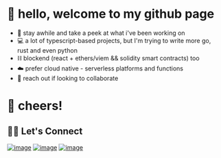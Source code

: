 # 👋 hello, welcome to my github page
- 🌴 stay awhile and take a peek at what i've been working on
- 💻 a lot of typescript-based projects, but I'm trying to write more go, rust and even python
- ⛓️ blockend (react + ethers/viem && solidity smart contracts) too
- ☁️ prefer cloud native - serverless platforms and functions
- 🤝 reach out if looking to collaborate
# 🍻 cheers!

## 🙋‍♀️ Let's Connect

[![image](https://img.shields.io/badge/LinkedIn-0077B5?style=for-the-badge&logo=linkedin&logoColor=white)](https://www.linkedin.com/in/ryanlvv/)
[![image](https://img.shields.io/badge/Twitter-1DA1F2?style=for-the-badge&logo=twitter&logoColor=white)](https://twitter.com/ryan7vv)
[![image](https://img.shields.io/badge/Gmail-D14836?style=for-the-badge&logo=gmail&logoColor=white)](mailto:ryanlvv@gmail.com)
